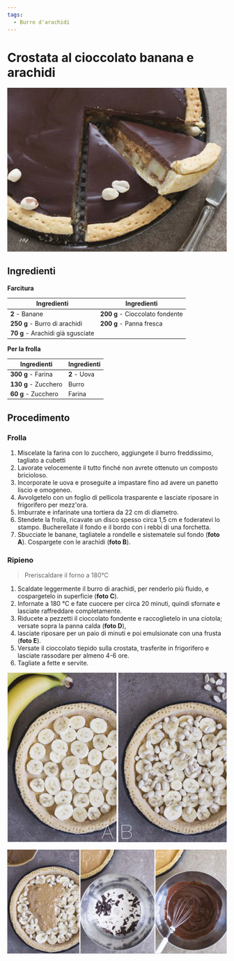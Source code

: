 ```yaml
---
tags:
  - Burro d'arachidi
---
```

# Crostata al cioccolato banana e arachidi

![](../../img/Crostata-al-cioccolato-banana-e-arachidi.webp)

## Ingredienti

**Farcitura**

| Ingredienti                  | Ingredienti             |
| ---------------------------- | ----------------------- |
| **2** - Banane| **200 g** - Cioccolato fondente |
| **250 g** - Burro di arachidi | **200 g** - Panna fresca |
| **70 g** - Arachidi già sgusciate | |

**Per la frolla**

| Ingredienti                  | Ingredienti             |
| ---------------------------- | ----------------------- |
| **300 g** - Farina | **2** - Uova |
| **130 g** - Zucchero | Burro |
| **60 g** - Zucchero | Farina |

## Procedimento

### Frolla

1. Miscelate la farina con lo zucchero, aggiungete il burro freddissimo, tagliato a cubetti
2. Lavorate velocemente il tutto finché non avrete ottenuto un composto bricioloso. 
3. Incorporate le uova e proseguite a impastare fino ad avere un panetto liscio e omogeneo. 
4. Avvolgetelo con un foglio di pellicola trasparente e lasciate riposare in frigorifero per mezz'ora.
5. Imburrate e infarinate una tortiera da 22 cm di diametro. 
6. Stendete la frolla, ricavate un disco spesso circa 1,5 cm e foderatevi lo stampo. Bucherellate il fondo e il bordo con i rebbi di una forchetta. 
7. Sbucciate le banane, tagliatele a rondelle e sistematele sul fondo (**foto A**). Cospargete con le arachidi (**foto B**).

### Ripieno

> Preriscaldare il forno a 180°C

1. Scaldate leggermente il burro di arachidi, per renderlo più fluido, e cospargetelo in superficie (**foto C**). 
2. Infornate a 180 °C e fate cuocere per circa 20 minuti, quindi sfornate e lasciate raffreddare completamente.
3. Riducete a pezzetti il cioccolato fondente e raccoglietelo in una ciotola; versate sopra la panna calda (**foto D**), 
4. lasciate riposare per un paio di minuti e poi emulsionate con una frusta (**foto E**).
5. Versate il cioccolato tiepido sulla crostata, trasferite in frigorifero e lasciate rassodare per almeno 4-6 ore. 
6. Tagliate a fette e servite.



![](../../img/Crostata-al-cioccolato-banana-e-arachidi-AB.webp)

![](../../img/Crostata-al-cioccolato-banana-e-arachidi-CE.webp)
